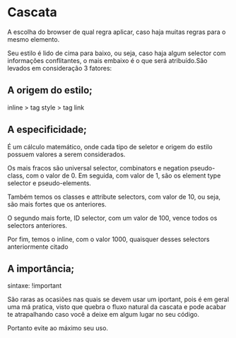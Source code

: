 # Cascata

A escolha do browser de qual regra aplicar, caso haja muitas regras para o mesmo elemento.

Seu estilo é lido de cima para baixo, ou seja, caso haja algum selector com informações conflitantes,
o mais embaixo é o que será atribuído.São levados em consideração 3 fatores:

## A origem do estilo;

inline > tag style > tag link

## A especificidade;

É um cálculo matemático, onde cada tipo de seletor e origem do estilo possuem valores a serem considerados.

Os mais fracos são universal selector, combinators e negation pseudo-class, com o valor de 0.
Em seguida, com valor de 1, são os element type selector e pseudo-elements.

Também temos os classes e attribute selectors, com valor de 10, ou seja, são mais fortes que os anteriores.

O segundo mais forte, ID selector, com um valor de 100, vence todos os selectors anteriores.

Por fim, temos o inline, com o valor 1000, quaisquer desses selectors anteriormente citado

## A importância;

sintaxe: !important

São raras as ocasiões nas quais se devem usar um iportant,
pois é em geral uma má pratica, visto que quebra o fluxo natural da cascata e
pode acabar te atrapalhando caso você a deixe em algum lugar no seu código.

Portanto evite ao máximo seu uso.
